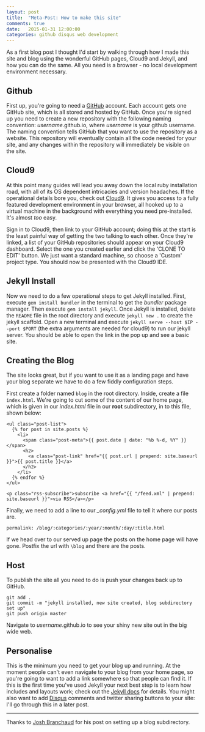```yaml
---
layout: post
title:  "Meta-Post: How to make this site"
comments: true
date:   2015-01-31 12:00:00
categories: github disqus web development
---
```


As a first blog post I thought I'd start by walking through how I made this site and blog using the wonderful GitHub pages, Cloud9 and Jekyll, and how you can do the same. All you need is a browser - no local development environment necessary.

## Github
First up, you're going to need a [GitHub](https://github.com) account. Each account gets one GitHub site, which is all stored and hosted by GitHub. Once you're signed up you need to create a new repository with the following naming convention: *username*.github.io, where *username* is your github username. The naming convention tells GitHub that you want to use the repository as a website. This repository will eventually contain all the code needed for your site, and any changes within the repository will immediately be visible on the site.

## Cloud9
At this point many guides will lead you away down the local ruby installation road, with all of its OS dependent intricacies and version headaches. If the operational details bore you, check out [Cloud9](https://c9.io). It gives you access to a fully featured development environment in your browser, all hooked up to a virtual machine in the background with everything you need pre-installed. It's almost *too* easy.

Sign in to Cloud9, then link to your GitHub account; doing this at the start is the least painful way of getting the two talking to each other. Once they're linked, a list of your GitHub repositories should appear on your Cloud9 dashboard. Select the one you created earlier and click the 'CLONE TO EDIT' button. We just want a standard machine, so choose a 'Custom' project type. You should now be presented with the Cloud9 IDE.

## Jekyll Install
Now we need to do a few operational steps to get Jekyll installed. First, execute `gem install bundler` in the terminal to get the *bundler* package manager. Then execute `gem install jekyll`. Once Jekyll is installed, delete the `README` file in the root directory and execute `jekyll new .` to create the jekyll scaffold. Open a new terminal and execute `jekyll serve --host $IP --port $PORT` (the extra arguments are needed for cloud9) to run our jekyll server. You should be able to open the link in the pop up and see a basic site.

## Creating the Blog
The site looks great, but if you want to use it as a landing page and have your blog separate we have to do a few fiddly configuration steps.

First create a folder named `blog` in the root directory. Inside, create a file `index.html`. We're going to cut some of the content of our home page, which is given in our *index.html* file in our **root** subdirectory, in to this file, shown below:

    <ul class="post-list">
      {% for post in site.posts %}
        <li>
          <span class="post-meta">{{ post.date | date: "%b %-d, %Y" }}</span>
          <h2>
            <a class="post-link" href="{{ post.url | prepend: site.baseurl }}">{{ post.title }}</a>
          </h2>
        </li>
      {% endfor %}
    </ul>
    
    <p class="rss-subscribe">subscribe <a href="{{ "/feed.xml" | prepend: site.baseurl }}">via RSS</a></p>

Finally, we need to add a line to our *_config.yml* file to tell it where our posts are.


    permalink: /blog/:categories/:year/:month/:day/:title.html


If we head over to our served up page the posts on the home page will have gone. Postfix the url with `\blog` and there are the posts. 

## Host
To publish the site all you need to do is push your changes back up to GitHub. 

    git add .
    git commit -m "jekyll installed, new site created, blog subdirectory set up"
    git push origin master


Navigate to *username*.github.io to see your shiny new site out in the big wide web.

## Personalise
This is the minimum you need to get your blog up and running. At the moment people can't even navigate to your blog from your home page, so you're going to want to add a link somewhere so that people can find it. If this is the first time you've used Jekyll your next best step is to learn how includes and layouts work; check out the [Jekyll docs](http://jekyllrb.com/docs/structure/) for details. You might also want to add [Disqus](https://disqus.com/) comments and twitter sharing buttons to your site: I'll go through this in a later post. 

---

Thanks to [Josh Branchaud](http://joshbranchaud.com/blog/2013/03/02/Running-Your-Jekyll-Blog-from-a-Subdirectory.html) for his post on setting up a blog subdirectory.
